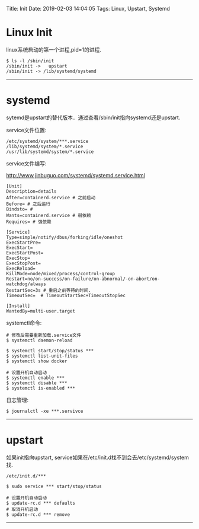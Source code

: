 Title: Init
Date: 2019-02-03 14:04:05
Tags: Linux, Upstart, Systemd



# Linux Init

linux系统启动的第一个进程,pid=1的进程.

    $ ls -l /sbin/init
    /sbin/init ->   upstart
    /sbin/init -> /lib/systemd/systemd

***

# systemd

sytemd是upstart的替代版本．通过查看/sbin/init指向systemd还是upstart.

service文件位置:

    /etc/systemd/system/***.service
    /lib/systemd/system/*.service
    /usr/lib/systemd/system/*.service

service文件编写:

<http://www.jinbuguo.com/systemd/systemd.service.html>

    [Unit]
    Description=details
    After=containerd.service # 之前启动
    Before= # 之后运行
    Bindsto= #
    Wants=containerd.service # 弱依赖
    Requires= # 强依赖

    [Service]
    Type=simple/notify/dbus/forking/idle/oneshot
    ExecStartPre=
    ExecStart=
    ExecStartPost=
    ExecStop=
    ExecStopPost=
    ExecReload=
    KillMode=node/mixed/process/control-group
    Restart=no/on-success/on-failure/on-abnormal/-on-abort/on-watchdog/always
    RestartSec=3s # 重启之前等待的时间.
    TimeoutSec=  # TimeoutStartSec+TimeoutStopSec

    [Install]
    WantedBy=multi-user.target

systemctl命令:

    # 修改后需要重新加载.service文件
    $ systemctl daemon-reload

    $ systemctl start/stop/status ***
    $ systemctl list-unit-files
    $ systemctl show docker

    # 设置开机自动启动
    $ systemctl enable ***
    $ systemctl disable ***
    $ systemctl is-enabled ***

日志管理:

    $ journalctl -xe ***.servivce

***

# upstart

如果init指向upstart, service如果在/etc/init.d找不到会去/etc/systemd/system找.

    /etc/init.d/***

    $ sudo service *** start/stop/status

    # 设置开机自动启动
    $ update-rc.d *** defaults
    # 取消开机启动
    $ update-rc.d *** remove

***
